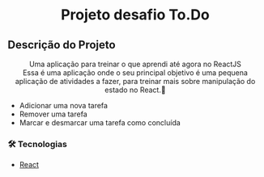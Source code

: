 <h1 align="center">Projeto desafio To.Do</h1>

## Descrição do Projeto
<p align="center">Uma aplicação para treinar o que aprendi até agora no ReactJS
Essa é uma aplicação onde o seu principal objetivo é uma pequena aplicação de atividades a fazer, para treinar mais sobre manipulação do estado no React.🚀</p>

- Adicionar uma nova tarefa
- Remover uma tarefa
- Marcar e desmarcar uma tarefa como concluída

### 🛠 Tecnologias 
- [React](https://pt-br.reactjs.org/)
